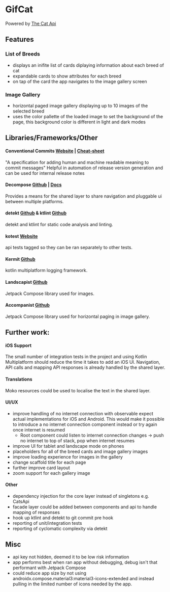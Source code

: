 # GifCat

Powered by [The Cat Api](https://developers.thecatapi.com)

## Features
### List of Breeds

- displays an inifite list of cards diplaying information about each breed of cat
- expandable cards to show attributes for each breed
- on tap of the card the app navigates to the image gallery screen

### Image Gallery
- horizontal paged image gallery displaying up to 10 images of the selected breed
- uses the color pallette of the loaded image to set the background of the page, this background color is different in light and dark modes

## Libraries/Frameworks/Other

#### Conventional Commits [Website](https://www.conventionalcommits.org/en/v1.0.0/) | [Cheat-sheet](https://cheatography.com/albelop/cheat-sheets/conventional-commits/)
"A specification for adding human and machine readable meaning to commit messages" Helpful in automation of release version generation and can be used for internal release notes

#### Decompose [Github](https://github.com/arkivanov/Decompose) | [Docs](https://arkivanov.github.io/Decompose/)

Provides a means for the shared layer to share navigation and pluggable ui between multiple platforms.

#### detekt [Github](https://github.com/detekt/detekt) & ktlint [Github](https://github.com/pinterest/ktlint)
detekt and ktlint for static code analysis and linting.

#### kotest [Website](https://kotest.io/)
api tests tagged so they can be ran separately to other tests.

#### Kermit [Github](https://github.com/touchlab/Kermit)
kotlin multiplatform logging framework.

#### Landscapist [Github](https://github.com/skydoves/landscapist)
Jetpack Compose library used for images.

#### Accompanist [Github](https://github.com/google/accompanist)
Jetpack Compose library used for horizontal paging in image gallery.

## Further work:
#### iOS Support
The small number of integration tests in the project and using Kotlin Multiplatform should reduce the time it takes to add an iOS UI. Navigation, API calls and mapping API responses is already handled by the shared layer.

#### Translations
Moko resources could be used to localise the text in the shared layer.

#### UI/UX
- improve handling of no internet connection with observable expect actual implementations for iOS and Android. This would make it possible to introduce a no internet connection component instead or try again once internet is resumed
  - Root component could listen to internet connection changes -> push no internet to top of stack, pop when internet resumes
- improve UI for tablet and landscape mode on phones
- placeholders for all of the breed cards and image gallery images
- improve loading experience for images in the gallery
- change scaffold title for each page
- further improve card layout
- zoom support for each gallery image

#### Other
- dependency injection for the core layer instead of singletons e.g. CatsApi
- facade layer could be added between components and api to handle mapping of responses
- hook up ktlint and detekt to git commit pre hook
- reporting of unit/integration tests
- reporting of cyclomatic complexity via detekt

## Misc
- api key not hidden, deemed it to be low risk information
- app performs best when ran app without debugging, debug isn't that performant with Jetpack Compose
- could reduce app size by not using androidx.compose.material3:material3-icons-extended and instead pulling in the limited number of icons needed by the app.
